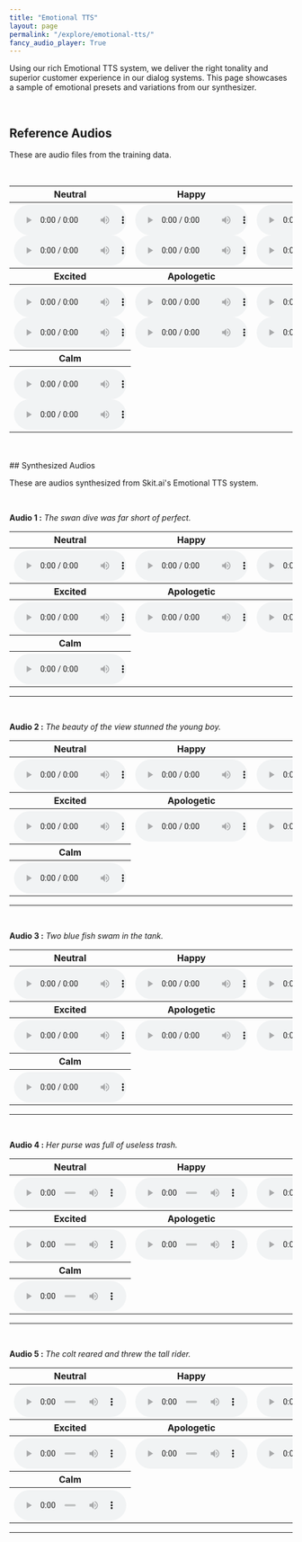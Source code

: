 ```yaml
---
title: "Emotional TTS"
layout: page
permalink: "/explore/emotional-tts/"
fancy_audio_player: True
---
```


Using our rich Emotional TTS system, we deliver the right tonality and superior
customer experience in our dialog systems. This page showcases a sample of
emotional presets and variations from our synthesizer.

<br>

## Reference Audios
These are audio files from the training data.

<!-- {% fancy_audio https://p1-tts-experiments.s3.ap-south-1.amazonaws.com/demo/tc2_emotions/TC2_0_angry.wav %} -->

<br/>
<table style="width:100%">
      <tr>
        <th>Neutral</th>
        <th>Happy</th>
        <th>Sad</th>
        <th>Angry</th>
      </tr>
      <tr>
        <th>
          <audio controls style="width: 200px;">
            <source src="https://p1-tts-experiments.s3.ap-south-1.amazonaws.com/demo/tc2_emotions/training_data/Normal-1.wav" type="audio/mpeg">
            Your browser does not support the audio element.
          </audio>
          <br>
          <audio controls style="width: 200px;">
            <source src="https://p1-tts-experiments.s3.ap-south-1.amazonaws.com/demo/tc2_emotions/training_data/Normal-10.wav" type="audio/mpeg">
            Your browser does not support the audio element.
          </audio>
        </th>
        <th>
          <audio controls style="width: 200px;">
            <source src="https://p1-tts-experiments.s3.ap-south-1.amazonaws.com/demo/tc2_emotions/training_data/Happy-1.wav" type="audio/mpeg">
            Your browser does not support the audio element.
          </audio>
          <br>
          <audio controls style="width: 200px;">
            <source src="https://p1-tts-experiments.s3.ap-south-1.amazonaws.com/demo/tc2_emotions/training_data/Happy-10.wav" type="audio/mpeg">
            Your browser does not support the audio element.
          </audio>
        </th>
        <th>
          <audio controls style="width: 200px;">
            <source src="https://p1-tts-experiments.s3.ap-south-1.amazonaws.com/demo/tc2_emotions/training_data/Sad-1.wav" type="audio/mpeg">
            Your browser does not support the audio element.
          </audio>
          <br>
          <audio controls style="width: 200px;">
            <source src="https://p1-tts-experiments.s3.ap-south-1.amazonaws.com/demo/tc2_emotions/training_data/Sad-10.wav" type="audio/mpeg">
            Your browser does not support the audio element.
          </audio>
        </th>
        <th>
          <audio controls style="width: 200px;">
            <source src="https://p1-tts-experiments.s3.ap-south-1.amazonaws.com/demo/tc2_emotions/training_data/Anger-1.wav" type="audio/mpeg">
            Your browser does not support the audio element.
          </audio>
          <br>
          <audio controls style="width: 200px;">
            <source src="https://p1-tts-experiments.s3.ap-south-1.amazonaws.com/demo/tc2_emotions/training_data/Anger-10.wav" type="audio/mpeg">
            Your browser does not support the audio element.
          </audio>
        </th>
      </tr>
      <tr>
        <th>Excited</th>
        <th>Apologetic</th>
        <th>Fear</th>
        <th>Surprise</th>
      </tr>
      <tr>
        <th>
          <audio controls style="width: 200px;">
            <source src="https://p1-tts-experiments.s3.ap-south-1.amazonaws.com/demo/tc2_emotions/training_data/Excited-1.wav" type="audio/mpeg">
            Your browser does not support the audio element.
          </audio>
          <br>
          <audio controls style="width: 200px;">
            <source src="https://p1-tts-experiments.s3.ap-south-1.amazonaws.com/demo/tc2_emotions/training_data/Excited-10.wav" type="audio/mpeg">
            Your browser does not support the audio element.
          </audio>
        </th>
        <th>
          <audio controls style="width: 200px;">
            <source src="https://p1-tts-experiments.s3.ap-south-1.amazonaws.com/demo/tc2_emotions/training_data/Apologetic-1.wav" type="audio/mpeg">
            Your browser does not support the audio element.
          </audio>
          <br>
          <audio controls style="width: 200px;">
            <source src="https://p1-tts-experiments.s3.ap-south-1.amazonaws.com/demo/tc2_emotions/training_data/Apologetic-10.wav" type="audio/mpeg">
            Your browser does not support the audio element.
          </audio>
        </th>
        <th>
          <audio controls style="width: 200px;">
            <source src="https://p1-tts-experiments.s3.ap-south-1.amazonaws.com/demo/tc2_emotions/training_data/Fear-1.wav" type="audio/mpeg">
            Your browser does not support the audio element.
          </audio>
          <br>
          <audio controls style="width: 200px;">
            <source src="https://p1-tts-experiments.s3.ap-south-1.amazonaws.com/demo/tc2_emotions/training_data/Fear-10.wav" type="audio/mpeg">
            Your browser does not support the audio element.
          </audio>
        </th>
        <th>
          <audio controls style="width: 200px;">
            <source src="https://p1-tts-experiments.s3.ap-south-1.amazonaws.com/demo/tc2_emotions/training_data/Surprise-1.wav" type="audio/mpeg">
            Your browser does not support the audio element.
          </audio>
          <br>
          <audio controls style="width: 200px;">
            <source src="https://p1-tts-experiments.s3.ap-south-1.amazonaws.com/demo/tc2_emotions/training_data/Surprise-10.wav" type="audio/mpeg">
            Your browser does not support the audio element.
          </audio>
        </th>
      </tr>
      <tr>
        <th>Calm</th>
      </tr>
      <tr>
        <th>
          <audio controls style="width: 200px;">
            <source src="https://p1-tts-experiments.s3.ap-south-1.amazonaws.com/demo/tc2_emotions/training_data/Calm-1.wav" type="audio/mpeg">
            Your browser does not support the audio element.
          </audio>
          <br>
          <audio controls style="width: 200px;">
            <source src="https://p1-tts-experiments.s3.ap-south-1.amazonaws.com/demo/tc2_emotions/training_data/Calm-10.wav" type="audio/mpeg">
            Your browser does not support the audio element.
          </audio>
        </th>
        </tr>
    </table>

<br>


<br/>
## Synthesized Audios

These are audios synthesized from Skit.ai's Emotional TTS system.

<br/>
<p><b>Audio 1 :</b> <em>The swan dive was far short of perfect.</em> </p>
<table style="width:100%">
      <tr>
        <th>Neutral</th>
        <th>Happy</th>
        <th>Sad</th>
        <th>Angry</th>
      </tr>
      <tr>
        <th>
          <audio controls style="width: 200px;">
            <source src="https://p1-tts-experiments.s3.ap-south-1.amazonaws.com/demo/tc2_emotions/TC2_0_happy.wav" type="audio/mpeg">
            Your browser does not support the audio element.
          </audio>
        </th>
        <th>
          <audio controls style="width: 200px;">
            <source src="https://p1-tts-experiments.s3.ap-south-1.amazonaws.com/demo/tc2_emotions/TC2_0_happy.wav" type="audio/mpeg">
            Your browser does not support the audio element.
          </audio>
        </th>
        <th>
          <audio controls style="width: 200px;">
            <source src="https://p1-tts-experiments.s3.ap-south-1.amazonaws.com/demo/tc2_emotions/TC2_0_sad.wav" type="audio/mpeg">
            Your browser does not support the audio element.
          </audio>
        </th>
        <th>
          <audio controls style="width: 200px;">
            <source src="https://p1-tts-experiments.s3.ap-south-1.amazonaws.com/demo/tc2_emotions/TC2_0_angry.wav" type="audio/mpeg">
            Your browser does not support the audio element.
          </audio>
        </th>
      </tr>
      <tr>
        <th>Excited</th>
        <th>Apologetic</th>
        <th>Fear</th>
        <th>Surprise</th>
      </tr>
      <tr>
        <th>
          <audio controls style="width: 200px;">
            <source src="https://p1-tts-experiments.s3.ap-south-1.amazonaws.com/demo/tc2_emotions/TC2_0_excited.wav" type="audio/mpeg">
            Your browser does not support the audio element.
          </audio>
        </th>
        <th>
          <audio controls style="width: 200px;">
            <source src="https://p1-tts-experiments.s3.ap-south-1.amazonaws.com/demo/tc2_emotions/TC2_0_apologetic.wav" type="audio/mpeg">
            Your browser does not support the audio element.
          </audio>
        </th>
        <th>
          <audio controls style="width: 200px;">
            <source src="https://p1-tts-experiments.s3.ap-south-1.amazonaws.com/demo/tc2_emotions/TC2_0_fear.wav" type="audio/mpeg">
            Your browser does not support the audio element.
          </audio>
        </th>
        <th>
          <audio controls style="width: 200px;">
            <source src="https://p1-tts-experiments.s3.ap-south-1.amazonaws.com/demo/tc2_emotions/TC2_0_surprise.wav" type="audio/mpeg">
            Your browser does not support the audio element.
          </audio>
        </th>
      </tr>
      <tr>
        <th>Calm</th>
      </tr>
      <tr>
        <th>
          <audio controls style="width: 200px;">
            <source src="https://p1-tts-experiments.s3.ap-south-1.amazonaws.com/demo/tc2_emotions/TC2_0_calm.wav" type="audio/mpeg">
            Your browser does not support the audio element.
          </audio>
        </th>
      </tr>
    </table>
<hr>

<br/>
<p><b>Audio 2 :</b> <em>The beauty of the view stunned the young boy.</em> </p>
<table style="width:100%">
      <tr>
        <th>Neutral</th>
        <th>Happy</th>
        <th>Sad</th>
        <th>Angry</th>
      </tr>
      <tr>
        <th>
          <audio controls style="width: 200px;">
            <source src="https://p1-tts-experiments.s3.ap-south-1.amazonaws.com/demo/tc2_emotions/TC2_1_normal.wav" type="audio/mpeg">
            Your browser does not support the audio element.
          </audio>
        </th>
        <th>
          <audio controls style="width: 200px;">
            <source src="https://p1-tts-experiments.s3.ap-south-1.amazonaws.com/demo/tc2_emotions/TC2_1_happy.wav" type="audio/mpeg">
            Your browser does not support the audio element.
          </audio>
        </th>
        <th>
          <audio controls style="width: 200px;">
            <source src="https://p1-tts-experiments.s3.ap-south-1.amazonaws.com/demo/tc2_emotions/TC2_1_sad.wav" type="audio/mpeg">
            Your browser does not support the audio element.
          </audio>
        </th>
        <th>
          <audio controls style="width: 200px;">
            <source src="https://p1-tts-experiments.s3.ap-south-1.amazonaws.com/demo/tc2_emotions/TC2_1_angry.wav" type="audio/mpeg">
            Your browser does not support the audio element.
          </audio>
        </th>
      </tr>
      <tr>
        <th>Excited</th>
        <th>Apologetic</th>
        <th>Fear</th>
        <th>Surprise</th>
      </tr>
      <tr>
        <th>
          <audio controls style="width: 200px;">
            <source src="https://p1-tts-experiments.s3.ap-south-1.amazonaws.com/demo/tc2_emotions/TC2_1_excited.wav" type="audio/mpeg">
            Your browser does not support the audio element.
          </audio>
        </th>
        <th>
          <audio controls style="width: 200px;">
            <source src="https://p1-tts-experiments.s3.ap-south-1.amazonaws.com/demo/tc2_emotions/TC2_1_apologetic.wav" type="audio/mpeg">
            Your browser does not support the audio element.
          </audio>
        </th>
        <th>
          <audio controls style="width: 200px;">
            <source src="https://p1-tts-experiments.s3.ap-south-1.amazonaws.com/demo/tc2_emotions/TC2_1_fear.wav" type="audio/mpeg">
            Your browser does not support the audio element.
          </audio>
        </th>
        <th>
          <audio controls style="width: 200px;">
            <source src="https://p1-tts-experiments.s3.ap-south-1.amazonaws.com/demo/tc2_emotions/TC2_1_surprise.wav" type="audio/mpeg">
            Your browser does not support the audio element.
          </audio>
        </th>
      </tr>
      <tr>
        <th>Calm</th>
      </tr>
      <tr>
        <th>
          <audio controls style="width: 200px;">
            <source src="https://p1-tts-experiments.s3.ap-south-1.amazonaws.com/demo/tc2_emotions/TC2_1_calm.wav" type="audio/mpeg">
            Your browser does not support the audio element.
          </audio>
        </th>
      </tr>
    </table>
<hr>

<br/>
<p><b>Audio 3 :</b> <em>Two blue fish swam in the tank.</em> </p>
<table style="width:100%">
      <tr>
        <th>Neutral</th>
        <th>Happy</th>
        <th>Sad</th>
        <th>Angry</th>
      </tr>
      <tr>
        <th>
          <audio controls style="width: 200px;">
            <source src="https://p1-tts-experiments.s3.ap-south-1.amazonaws.com/demo/tc2_emotions/TC2_2_normal.wav" type="audio/mpeg">
            Your browser does not support the audio element.
          </audio>
        </th>
        <th>
          <audio controls style="width: 200px;">
            <source src="https://p1-tts-experiments.s3.ap-south-1.amazonaws.com/demo/tc2_emotions/TC2_2_happy.wav" type="audio/mpeg">
            Your browser does not support the audio element.
          </audio>
        </th>
        <th>
          <audio controls style="width: 200px;">
            <source src="https://p1-tts-experiments.s3.ap-south-1.amazonaws.com/demo/tc2_emotions/TC2_2_sad.wav" type="audio/mpeg">
            Your browser does not support the audio element.
          </audio>
        </th>
        <th>
          <audio controls style="width: 200px;">
            <source src="https://p1-tts-experiments.s3.ap-south-1.amazonaws.com/demo/tc2_emotions/TC2_2_angry.wav" type="audio/mpeg">
            Your browser does not support the audio element.
          </audio>
        </th>
      </tr>
      <tr>
        <th>Excited</th>
        <th>Apologetic</th>
        <th>Fear</th>
        <th>Surprise</th>
      </tr>
      <tr>
        <th>
          <audio controls style="width: 200px;">
            <source src="https://p1-tts-experiments.s3.ap-south-1.amazonaws.com/demo/tc2_emotions/TC2_2_excited.wav" type="audio/mpeg">
            Your browser does not support the audio element.
          </audio>
        </th>
        <th>
          <audio controls style="width: 200px;">
            <source src="https://p1-tts-experiments.s3.ap-south-1.amazonaws.com/demo/tc2_emotions/TC2_2_apologetic.wav" type="audio/mpeg">
            Your browser does not support the audio element.
          </audio>
        </th>
        <th>
          <audio controls style="width: 200px;">
            <source src="https://p1-tts-experiments.s3.ap-south-1.amazonaws.com/demo/tc2_emotions/TC2_2_fear.wav" type="audio/mpeg">
            Your browser does not support the audio element.
          </audio>
        </th>
        <th>
          <audio controls style="width: 200px;">
            <source src="https://p1-tts-experiments.s3.ap-south-1.amazonaws.com/demo/tc2_emotions/TC2_2_surprise.wav" type="audio/mpeg">
            Your browser does not support the audio element.
          </audio>
        </th>
      </tr>
      <tr>
        <th>Calm</th>
      </tr>
      <tr>
        <th>
          <audio controls style="width: 200px;">
            <source src="https://p1-tts-experiments.s3.ap-south-1.amazonaws.com/demo/tc2_emotions/TC2_2_calm.wav" type="audio/mpeg">
            Your browser does not support the audio element.
          </audio>
        </th>
      </tr>
    </table>
<hr>

<br/>
<p><b>Audio 4 :</b> <em>Her purse was full of useless trash.</em> </p>
<table style="width:100%">
      <tr>
        <th>Neutral</th>
        <th>Happy</th>
        <th>Sad</th>
        <th>Angry</th>
      </tr>
      <tr>
        <th>
          <audio controls style="width: 200px;">
            <source src="https://p1-tts-experiments.s3.ap-south-1.amazonaws.com/demo/tc2_emotions/TC2_3_normal.wav" type="audio/mpeg">
            Your browser does not support the audio element.
          </audio>
        </th>
        <th>
          <audio controls style="width: 200px;">
            <source src="https://p1-tts-experiments.s3.ap-south-1.amazonaws.com/demo/tc2_emotions/TC2_3_happy.wav" type="audio/mpeg">
            Your browser does not support the audio element.
          </audio>
        </th>
        <th>
          <audio controls style="width: 200px;">
            <source src="https://p1-tts-experiments.s3.ap-south-1.amazonaws.com/demo/tc2_emotions/TC2_3_sad.wav" type="audio/mpeg">
            Your browser does not support the audio element.
          </audio>
        </th>
        <th>
          <audio controls style="width: 200px;">
            <source src="https://p1-tts-experiments.s3.ap-south-1.amazonaws.com/demo/tc2_emotions/TC2_3_angry.wav" type="audio/mpeg">
            Your browser does not support the audio element.
          </audio>
        </th>
      </tr>
      <tr>
        <th>Excited</th>
        <th>Apologetic</th>
        <th>Fear</th>
        <th>Surprise</th>
      </tr>
      <tr>
        <th>
          <audio controls style="width: 200px;">
            <source src="https://p1-tts-experiments.s3.ap-south-1.amazonaws.com/demo/tc2_emotions/TC2_3_excited.wav" type="audio/mpeg">
            Your browser does not support the audio element.
          </audio>
        </th>
        <th>
          <audio controls style="width: 200px;">
            <source src="https://p1-tts-experiments.s3.ap-south-1.amazonaws.com/demo/tc2_emotions/TC2_3_apologetic.wav" type="audio/mpeg">
            Your browser does not support the audio element.
          </audio>
        </th>
        <th>
          <audio controls style="width: 200px;">
            <source src="https://p1-tts-experiments.s3.ap-south-1.amazonaws.com/demo/tc2_emotions/TC2_3_fear.wav" type="audio/mpeg">
            Your browser does not support the audio element.
          </audio>
        </th>
        <th>
          <audio controls style="width: 200px;">
            <source src="https://p1-tts-experiments.s3.ap-south-1.amazonaws.com/demo/tc2_emotions/TC2_3_surprise.wav" type="audio/mpeg">
            Your browser does not support the audio element.
          </audio>
        </th>
      </tr>
      <tr>
        <th>Calm</th>
      </tr>
      <tr>
        <th>
          <audio controls style="width: 200px;">
            <source src="https://p1-tts-experiments.s3.ap-south-1.amazonaws.com/demo/tc2_emotions/TC2_3_calm.wav" type="audio/mpeg">
            Your browser does not support the audio element.
          </audio>
        </th>
      </tr>
    </table>
<hr>

<br/>
<p><b>Audio 5 :</b> <em>The colt reared and threw the tall rider.</em> </p>
<table style="width:100%">
      <tr>
        <th>Neutral</th>
        <th>Happy</th>
        <th>Sad</th>
        <th>Angry</th>
      </tr>
      <tr>
        <th>
          <audio controls style="width: 200px;">
            <source src="https://p1-tts-experiments.s3.ap-south-1.amazonaws.com/demo/tc2_emotions/TC2_4_normal.wav" type="audio/mpeg">
            Your browser does not support the audio element.
          </audio>
        </th>
        <th>
          <audio controls style="width: 200px;">
            <source src="https://p1-tts-experiments.s3.ap-south-1.amazonaws.com/demo/tc2_emotions/TC2_4_happy.wav" type="audio/mpeg">
            Your browser does not support the audio element.
          </audio>
        </th>
        <th>
          <audio controls style="width: 200px;">
            <source src="https://p1-tts-experiments.s3.ap-south-1.amazonaws.com/demo/tc2_emotions/TC2_4_sad.wav" type="audio/mpeg">
            Your browser does not support the audio element.
          </audio>
        </th>
        <th>
          <audio controls style="width: 200px;">
            <source src="https://p1-tts-experiments.s3.ap-south-1.amazonaws.com/demo/tc2_emotions/TC2_4_angry.wav" type="audio/mpeg">
            Your browser does not support the audio element.
          </audio>
        </th>
      </tr>
      <tr>
        <th>Excited</th>
        <th>Apologetic</th>
        <th>Fear</th>
        <th>Surprise</th>
      </tr>
      <tr>
        <th>
          <audio controls style="width: 200px;">
            <source src="https://p1-tts-experiments.s3.ap-south-1.amazonaws.com/demo/tc2_emotions/TC2_4_excited.wav" type="audio/mpeg">
            Your browser does not support the audio element.
          </audio>
        </th>
        <th>
          <audio controls style="width: 200px;">
            <source src="https://p1-tts-experiments.s3.ap-south-1.amazonaws.com/demo/tc2_emotions/TC2_4_apologetic.wav" type="audio/mpeg">
            Your browser does not support the audio element.
          </audio>
        </th>
        <th>
          <audio controls style="width: 200px;">
            <source src="https://p1-tts-experiments.s3.ap-south-1.amazonaws.com/demo/tc2_emotions/TC2_4_fear.wav" type="audio/mpeg">
            Your browser does not support the audio element.
          </audio>
        </th>
        <th>
          <audio controls style="width: 200px;">
            <source src="https://p1-tts-experiments.s3.ap-south-1.amazonaws.com/demo/tc2_emotions/TC2_4_surprise.wav" type="audio/mpeg">
            Your browser does not support the audio element.
          </audio>
        </th>
      </tr>
      <tr>
        <th>Calm</th>
      </tr>
      <tr>
        <th>
          <audio controls style="width: 200px;">
            <source src="https://p1-tts-experiments.s3.ap-south-1.amazonaws.com/demo/tc2_emotions/TC2_4_calm.wav" type="audio/mpeg">
            Your browser does not support the audio element.
          </audio>
        </th>
      </tr>
    </table>
<hr>
